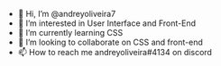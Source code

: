 - 👋 Hi, I’m @andreyoliveira7
- 👀 I’m interested in User Interface and Front-End
- 🌱 I’m currently learning CSS
- 💞️ I’m looking to collaborate on CSS and front-end
- 📫 How to reach me andreyoliveira#4134 on discord 

<!---
andreyoliveira7/andreyoliveira7 is a ✨ special ✨ repository because its `README.md` (this file) appears on your GitHub profile.
You can click the Preview link to take a look at your changes.
--->
